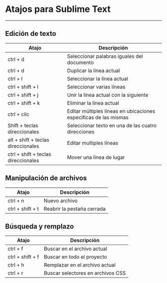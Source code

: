 # Atajos para Sublime Text

---
## Edición de texto

| **Atajo**                           | **Descripción**                                                  |
| ----------------------------------- | ---------------------------------------------------------------- |
| ctrl + d                            | Seleccionar palabras iguales del documento                       |
| ctrl + d                            | Duplicar la línea actual                                         |
| ctrl + l                            | Seleccionar la línea actual                                      |
| ctrl + shift + l                    | Seleccionar varias líneas                                        |
| ctrl + shift + j                    | Unir la línea actual con la siguiente                            |
| ctrl + shift + k                    | Eliminar la línea actual                                         |
| ctrl + clic                         | Editar múltiples líneas en ubicaciones específicas de las mismas |
| Shift + teclas direccionales        | Seleccionar texto en una de las cuatro direcciones               |
| alt + shift + teclas direccionales  | Editar multiples líneas                                          |
| ctrl + shift + teclas direccionales | Mover una línea de lugar                                         |

## Manipulación de archivos

| Atajo            | Descripción                |
| ---------------- | -------------------------- |
| ctrl + n         | Nuevo archivo              |
| ctrl + shift + t | Reabrir la pestaña cerrada |

## Búsqueda y remplazo

| Atajo            | Descripción                       |
| ---------------- | --------------------------------- |
| ctrl + f         | Buscar en el archivo actual       |
| ctrl + shift + f | Buscar en todo el proyecto        |
| ctrl + h         | Remplazar en el archivo actual    |
| ctrl + r         | Buscar selectores en archivos CSS |
